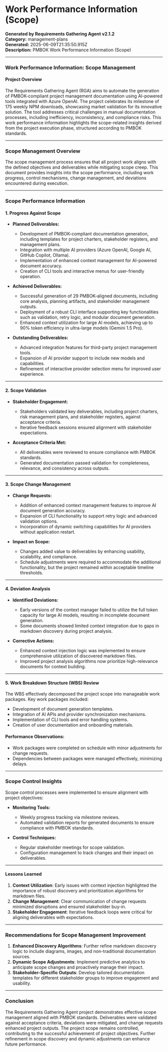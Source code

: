 # Work Performance Information (Scope)

**Generated by Requirements Gathering Agent v2.1.2**  
**Category:** management-plans  
**Generated:** 2025-06-09T21:35:50.915Z  
**Description:** PMBOK Work Performance Information (Scope)

---

### **Work Performance Information: Scope Management**

#### **Project Overview**
The Requirements Gathering Agent (RGA) aims to automate the generation of PMBOK-compliant project management documentation using AI-powered tools integrated with Azure OpenAI. The project celebrates its milestone of 175 weekly NPM downloads, showcasing market validation for its innovative solution. The tool addresses critical challenges in manual documentation processes, including inefficiency, inconsistency, and compliance risks. This work performance information highlights the scope-related insights derived from the project execution phase, structured according to PMBOK standards.

---

### **Scope Management Overview**
The scope management process ensures that all project work aligns with the defined objectives and deliverables while mitigating scope creep. This document provides insights into the scope performance, including work progress, control mechanisms, change management, and deviations encountered during execution.

---

### **Scope Performance Information**

#### **1. Progress Against Scope**
- **Planned Deliverables:**
  - Development of PMBOK-compliant documentation generation, including templates for project charters, stakeholder registers, and management plans.
  - Integration with multiple AI providers (Azure OpenAI, Google AI, GitHub Copilot, Ollama).
  - Implementation of enhanced context management for AI-powered document accuracy.
  - Creation of CLI tools and interactive menus for user-friendly operation.

- **Achieved Deliverables:**
  - Successful generation of 29 PMBOK-aligned documents, including core analysis, planning artifacts, and stakeholder management outputs.
  - Deployment of a robust CLI interface supporting key functionalities such as validation, retry logic, and modular document generation.
  - Enhanced context utilization for large AI models, achieving up to 90% token efficiency in ultra-large models (Gemini 1.5 Pro).

- **Outstanding Deliverables:**
  - Advanced integration features for third-party project management tools.
  - Expansion of AI provider support to include new models and capabilities.
  - Refinement of interactive provider selection menu for improved user experience.

---

#### **2. Scope Validation**
- **Stakeholder Engagement:**
  - Stakeholders validated key deliverables, including project charters, risk management plans, and stakeholder registers, against acceptance criteria.
  - Iterative feedback sessions ensured alignment with stakeholder expectations.
  
- **Acceptance Criteria Met:**
  - All deliverables were reviewed to ensure compliance with PMBOK standards.
  - Generated documentation passed validation for completeness, relevance, and consistency across outputs.

---

#### **3. Scope Change Management**
- **Change Requests:**
  - Addition of enhanced context management features to improve AI document generation accuracy.
  - Expansion of CLI functionality to support retry logic and advanced validation options.
  - Incorporation of dynamic switching capabilities for AI providers without application restart.

- **Impact on Scope:**
  - Changes added value to deliverables by enhancing usability, scalability, and compliance.
  - Schedule adjustments were required to accommodate the additional functionality, but the project remained within acceptable timeline thresholds.

---

#### **4. Deviation Analysis**
- **Identified Deviations:**
  - Early versions of the context manager failed to utilize the full token capacity for large AI models, resulting in incomplete document generation.
  - Some documents showed limited context integration due to gaps in markdown discovery during project analysis.

- **Corrective Actions:**
  - Enhanced context injection logic was implemented to ensure comprehensive utilization of discovered markdown files.
  - Improved project analysis algorithms now prioritize high-relevance documents for context building.

---

#### **5. Work Breakdown Structure (WBS) Review**
The WBS effectively decomposed the project scope into manageable work packages. Key work packages included:
- Development of document generation templates.
- Integration of AI APIs and provider synchronization mechanisms.
- Implementation of CLI tools and error handling systems.
- Creation of user documentation and onboarding materials.

#### **Performance Observations:**
- Work packages were completed on schedule with minor adjustments for change requests.
- Dependencies between packages were managed effectively, minimizing delays.

---

### **Scope Control Insights**
Scope control processes were implemented to ensure alignment with project objectives:
- **Monitoring Tools:**
  - Weekly progress tracking via milestone reviews.
  - Automated validation reports for generated documents to ensure compliance with PMBOK standards.

- **Control Techniques:**
  - Regular stakeholder meetings for scope validation.
  - Configuration management to track changes and their impact on deliverables.

---

#### **Lessons Learned**
1. **Context Utilization**: Early issues with context injection highlighted the importance of robust discovery and prioritization algorithms for markdown files.
2. **Change Management**: Clear communication of change requests minimized disruptions and ensured stakeholder buy-in.
3. **Stakeholder Engagement**: Iterative feedback loops were critical for aligning deliverables with expectations.

---

### **Recommendations for Scope Management Improvement**
1. **Enhanced Discovery Algorithms**: Further refine markdown discovery logic to include diagrams, images, and non-traditional documentation sources.
2. **Dynamic Scope Adjustments**: Implement predictive analytics to anticipate scope changes and proactively manage their impact.
3. **Stakeholder-Specific Outputs**: Develop tailored documentation templates for different stakeholder groups to improve engagement and usability.

---

### **Conclusion**
The Requirements Gathering Agent project demonstrates effective scope management aligned with PMBOK standards. Deliverables were validated against acceptance criteria, deviations were mitigated, and change requests enhanced project outputs. The project scope remains controlled, contributing to the successful achievement of project objectives. Further refinement in scope discovery and dynamic adjustments can enhance future performance.